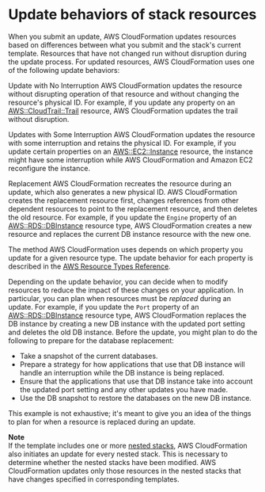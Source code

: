 # Update behaviors of stack resources<a name="using-cfn-updating-stacks-update-behaviors"></a>

When you submit an update, AWS CloudFormation updates resources based on differences between what you submit and the stack's current template\. Resources that have not changed run without disruption during the update process\. For updated resources, AWS CloudFormation uses one of the following update behaviors:

Update with No Interruption  <a name="update-no-interrupt"></a>
AWS CloudFormation updates the resource without disrupting operation of that resource and without changing the resource's physical ID\. For example, if you update any property on an [AWS::CloudTrail::Trail](https://docs.aws.amazon.com/AWSCloudFormation/latest/UserGuide/aws-resource-cloudtrail-trail.html) resource, AWS CloudFormation updates the trail without disruption\.

Updates with Some Interruption  <a name="update-some-interrupt"></a>
AWS CloudFormation updates the resource with some interruption and retains the physical ID\. For example, if you update certain properties on an [AWS::EC2::Instance](https://docs.aws.amazon.com/AWSCloudFormation/latest/UserGuide/aws-properties-ec2-instance.html) resource, the instance might have some interruption while AWS CloudFormation and Amazon EC2 reconfigure the instance\.

Replacement  <a name="update-replacement"></a>
AWS CloudFormation recreates the resource during an update, which also generates a new physical ID\. AWS CloudFormation creates the replacement resource first, changes references from other dependent resources to point to the replacement resource, and then deletes the old resource\. For example, if you update the `Engine` property of an [AWS::RDS::DBInstance](https://docs.aws.amazon.com/AWSCloudFormation/latest/UserGuide/aws-properties-rds-database-instance.html) resource type, AWS CloudFormation creates a new resource and replaces the current DB instance resource with the new one\.

The method AWS CloudFormation uses depends on which property you update for a given resource type\. The update behavior for each property is described in the [AWS Resource Types Reference](aws-template-resource-type-ref.md)\.

Depending on the update behavior, you can decide when to modify resources to reduce the impact of these changes on your application\. In particular, you can plan when resources must be *replaced* during an update\. For example, if you update the `Port` property of an [AWS::RDS::DBInstance](https://docs.aws.amazon.com/AWSCloudFormation/latest/UserGuide/aws-properties-rds-database-instance.html) resource type, AWS CloudFormation replaces the DB instance by creating a new DB instance with the updated port setting and deletes the old DB instance\. Before the update, you might plan to do the following to prepare for the database replacement:
+ Take a snapshot of the current databases\.
+ Prepare a strategy for how applications that use that DB instance will handle an interruption while the DB instance is being replaced\.
+ Ensure that the applications that use that DB instance take into account the updated port setting and any other updates you have made\.
+ Use the DB snapshot to restore the databases on the new DB instance\.

This example is not exhaustive; it's meant to give you an idea of the things to plan for when a resource is replaced during an update\.

**Note**  
If the template includes one or more [nested stacks](https://docs.aws.amazon.com/AWSCloudFormation/latest/UserGuide/aws-properties-stack.html), AWS CloudFormation also initiates an update for every nested stack\. This is necessary to determine whether the nested stacks have been modified\. AWS CloudFormation updates only those resources in the nested stacks that have changes specified in corresponding templates\.